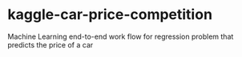 # kaggle-car-price-competition
Machine Learning end-to-end work flow for regression problem that predicts the price of a car
